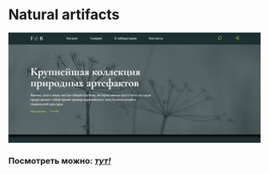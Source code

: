 # Natural artifacts

![](/images/readme-banner.png)

### Посмотреть можно: [*тут!*](https://artem-kukin.github.io/natural-artifacts/)
